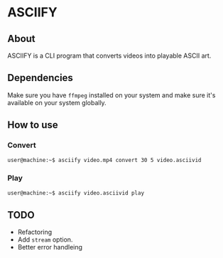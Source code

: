 # ASCIIFY

## About

ASCIIFY is a CLI program that converts videos into playable ASCII art.

## Dependencies

Make sure you have `ffmpeg` installed on your system and make sure it's available on your system globally.

## How to use

### Convert

```bash
user@machine:~$ asciify video.mp4 convert 30 5 video.asciivid
```

### Play

```bash
user@machine:~$ asciify video.asciivid play
```

## TODO

- Refactoring
- Add `stream` option.
- Better error handleing
